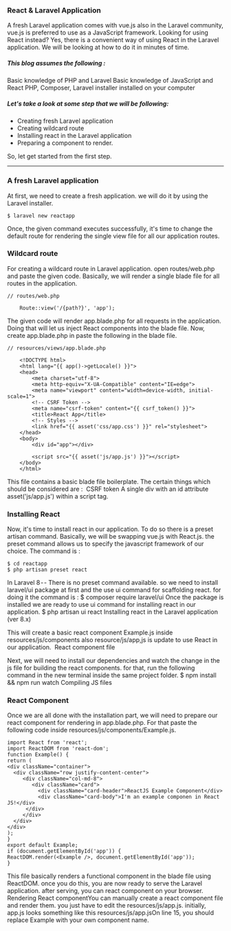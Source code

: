 ### React & Laravel Application
A fresh Laravel application comes with vue.js also in the Laravel community, vue.js is preferred to use as a JavaScript framework. Looking for using React instead? Yes, there is a convenient way of using React in the Laravel application.
We will be looking at how to do it in minutes of time.



##### This blog assumes the following :
Basic knowledge of PHP and Laravel
Basic knowledge of JavaScript and React
PHP, Composer, Laravel installer installed on your computer

##### Let's take a look at some step that we will be following: 
- Creating fresh Laravel application
- Creating wildcard route
- Installing react in the Laravel application
- Preparing a component to render.


So, let get started from the first step.

---

### A fresh Laravel application
At first, we need to create a fresh application. we will do it by using the Laravel installer.
```
$ laravel new reactapp
```
Once, the given command executes successfully, it's time to change the default route for rendering the single view file for all our application routes.
### Wildcard route
For creating a wildcard route in Laravel application. open routes/web.php and paste the given code. Basically, we will render a single blade file for all routes in the application.
```
// routes/web.php

    Route::view('/{path?}', 'app');
```
The given code will render app.blade.php for all requests in the application. Doing that will let us inject React components into the blade file. Now, create app.blade.php in paste the following in the blade file.
```
// resources/views/app.blade.php

    <!DOCTYPE html>
    <html lang="{{ app()->getLocale() }}">
    <head>
        <meta charset="utf-8">
        <meta http-equiv="X-UA-Compatible" content="IE=edge">
        <meta name="viewport" content="width=device-width, initial-scale=1">
        <!-- CSRF Token -->
        <meta name="csrf-token" content="{{ csrf_token() }}">
        <title>React App</title>
        <!-- Styles -->
        <link href="{{ asset('css/app.css') }}" rel="stylesheet">
    </head>
    <body>
        <div id="app"></div>

        <script src="{{ asset('js/app.js') }}"></script>
    </body>
    </html>
```
This file contains a basic blade file boilerplate. The certain things which should be considered are : 
CSRF token
A single div with an id attribute
asset('js/app.js') within a script tag. 

### Installing React
Now, it's time to install react in our application. To do so there is a preset artisan command. Basically, we will be swapping vue.js with React.js. the preset command allows us to specify the javascript framework of our choice. The command is :
```
$ cd reactapp
$ php artisan preset react
```
In Laravel 8 - - There is no preset command available. so we need to install laravel/ui package at first and the use ui command for scaffolding react. for doing it the command is :
$ composer require laravel/ui
Once the package is installed we are ready to use ui command for installing react in our application.
$ php artisan ui react
Installing react in the Laravel application (ver 8.x)

This will create a basic react component Example.js inside resources/js/components also resource/js/app,js is update to use React in our application. 
React component file

Next, we will need to install our dependencies and watch the change in the js file for building the react components. for that, run the following command in the new terminal inside the same project folder.
$ npm install && npm run watch
Compiling JS files

### React Component
Once we are all done with the installation part, we will need to prepare our react component for rendering in app.blade.php. For that paste the following code inside resources/js/components/Example.js.
```
import React from 'react';
import ReactDOM from 'react-dom';
function Example() {
return (
<div className="container">
  <div className="row justify-content-center">
     <div className="col-md-8">
        <div className="card">
          <div className="card-header">ReactJS Example Component</div>
          <div className="card-body">I'm an example componen in React JS!</div>
      </div>
     </div>
  </div>
</div>
);
}
export default Example;
if (document.getElementById('app')) {
ReactDOM.render(<Example />, document.getElementById('app'));
}
```
This file basically renders a functional component in the blade file using ReactDOM. once you do this, you are now ready to serve the Laravel application. after serving, you can react component on your browser.
Rendering React componentYou can manually create a react component file and render them. you just have to edit the resources/js/app.js. initially, app.js looks something like this
resources/js/app.jsOn line 15, you should replace Example with your own component name.